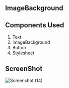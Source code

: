 ## ImageBackground

## Components Used
1. Text
2. ImageBackground
3. Button
4. Stylesheet

## ScreenShot


![Screenshot (14)](https://github.com/Kamalis8/React-components/assets/147134756/1a8ae367-0761-46f6-b4f4-9439a24beb1a)
